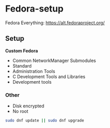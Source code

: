 # Fedora-setup
Fedora Everything: https://alt.fedoraproject.org/
## Setup
**Custom Fedora**
- Common NetworkManager Submodules
- Standard
- Administration Tools
- C Development Tools and Libraries
- Development tools
### Other
- Disk encrypted
- No root

```bash
sudo dnf update || sudo dnf upgrade
```

